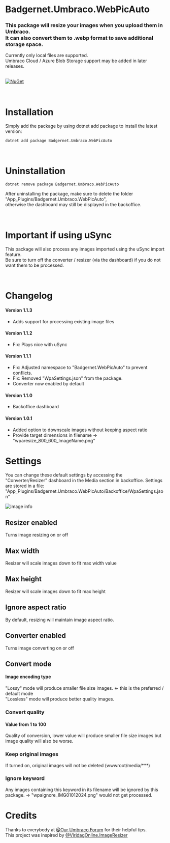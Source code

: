
# Badgernet.Umbraco.WebPicAuto

### This package will resize your images when you upload them in Umbraco. </br> It can also convert them to .webp format to save additional storage space.

Currently only local files are supported. </br> Umbraco Cloud / Azure Blob Storage support may be added in later releases.


\
[![NuGet](https://img.shields.io/nuget/dt/Badgernet.Umbraco.WebPicAuto?ImageResizer?label=Downloads&color=green)](https://www.nuget.org/packages/Badgernet.Umbraco.WebPicAuto/)

</br>

# Installation
Simply add the package by using dotnet add package to install the latest version:
```
dotnet add package Badgernet.Umbraco.WebPicAuto
```

</br>

# Uninstallation
```
dotnet remove package Badgernet.Umbraco.WebPicAuto
```
After uninstalling the package, make sure to delete the folder "App_Plugins/Badgernet.Umbraco.WebPicAuto", </br> otherwise the dashboard may still be displayed in the backoffice. 

</br>

# Important if using uSync
This package will also process any images imported using the uSync import feature. </br> Be sure to turn off the converter / resizer (via the dashboard) if you do not want them to be processed.

</br>

# Changelog
#### Version 1.1.3
- Adds support for processing existing image files


#### Version 1.1.2
- Fix: Plays nice with uSync

#### Version 1.1.1
- Fix: Adjusted namespace to "Badgernet.WebPicAuto" to prevent conflicts.
- Fix: Removed "WpaSettings.json" from the package.
- Converter now enabled by default

#### Version 1.1.0
- Backoffice dashboard


#### Version 1.0.1
- Added option to downscale images without keeping aspect ratio
- Provide target dimensions in filename -> "wparesize_800_600_ImageName.png"


# Settings
You can change these default settings by accessing the "Converter/Resizer" dashboard in the Media section in backoffice.
Settings are stored in a file: "App_Plugins/Badgernet.Umbraco.WebPicAuto/Backoffice/WpaSettings.json"

![image info](https://github.com/frytzl/Badgernet.Umbraco.WebPicAuto/blob/master/Badgernet.Umbraco.WebPicAuto/Dash.png)

## Resizer enabled
Turns image resizing on or off

## Max width
Resizer will scale images down to fit max width value

## Max height
Resizer will scale images down to fit max height

## Ignore aspect ratio
By default, resizing will maintain image aspect ratio.

## Converter enabled
Turns image converting on or off

## Convert mode
#### Image encoding type
"Lossy" mode will produce smaller file size images. <- this is the preferred / default mode  \
"Lossless" mode will produce better quality images.

### Convert quality
#### Value from 1 to 100
Quality of conversion, lower value will produce smaller file size images but image quality will also be worse.

### Keep original images
If turned on, original images will not be deleted (wwwroot/media/***)

### Ignore keyword
Any images containing this keyword in its filename will be ignored by this package. -> "wpaignore_IMG01012024.png" would not get processed.


# Credits
Thanks to everybody at [@Our Umbraco Forum]([https://our.umbraco.com/forum/]) for their helpful tips. \
This project was inspired by [@VirjdagOnline.ImageResizer]([https://www.nuget.org/packages/VrijdagOnline.ImageResizer])
